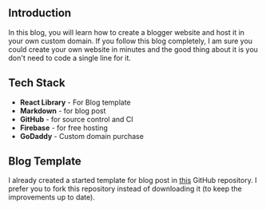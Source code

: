 ## Introduction
In this blog, you will learn how to create a blogger website and host it in your own custom domain. If you follow this blog completely, I am sure you could create your own website in minutes and the good thing about it is you don't need to code a single line for it.

## Tech Stack
- **React Library** - For Blog template
- **Markdown** - for blog post
- **GitHub** - for source control and CI
- **Firebase** - for free hosting
- **GoDaddy** - Custom domain purchase

## Blog Template
I already created a started template for blog post in [this](https://github.com/karthikeyan-live/karthikeyan-live) GitHub repository. I prefer you to fork this repository instead of downloading it (to keep the improvements up to date). 
<!--stackedit_data:
eyJoaXN0b3J5IjpbLTIwMjc4OTgyOTYsMTAxNjU1NTU5OSwtMT
c4MjgxOTQ1OCwtODUzMDM4MDc1XX0=
-->